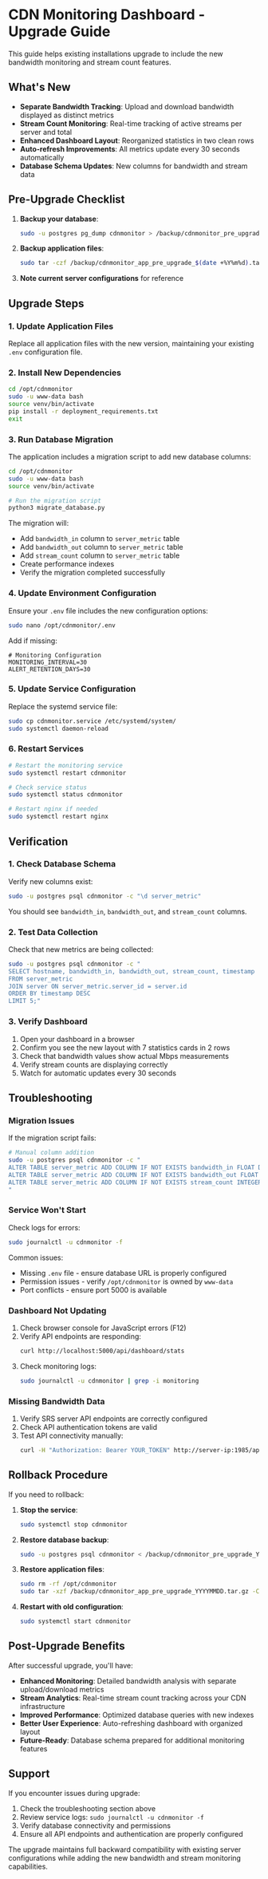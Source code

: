 # CDN Monitoring Dashboard - Upgrade Guide

This guide helps existing installations upgrade to include the new bandwidth monitoring and stream count features.

## What's New

- **Separate Bandwidth Tracking**: Upload and download bandwidth displayed as distinct metrics
- **Stream Count Monitoring**: Real-time tracking of active streams per server and total
- **Enhanced Dashboard Layout**: Reorganized statistics in two clean rows
- **Auto-refresh Improvements**: All metrics update every 30 seconds automatically
- **Database Schema Updates**: New columns for bandwidth and stream data

## Pre-Upgrade Checklist

1. **Backup your database**:
   ```bash
   sudo -u postgres pg_dump cdnmonitor > /backup/cdnmonitor_pre_upgrade_$(date +%Y%m%d).sql
   ```

2. **Backup application files**:
   ```bash
   sudo tar -czf /backup/cdnmonitor_app_pre_upgrade_$(date +%Y%m%d).tar.gz /opt/cdnmonitor
   ```

3. **Note current server configurations** for reference

## Upgrade Steps

### 1. Update Application Files

Replace all application files with the new version, maintaining your existing `.env` configuration file.

### 2. Install New Dependencies

```bash
cd /opt/cdnmonitor
sudo -u www-data bash
source venv/bin/activate
pip install -r deployment_requirements.txt
exit
```

### 3. Run Database Migration

The application includes a migration script to add new database columns:

```bash
cd /opt/cdnmonitor
sudo -u www-data bash
source venv/bin/activate

# Run the migration script
python3 migrate_database.py
```

The migration will:
- Add `bandwidth_in` column to `server_metric` table
- Add `bandwidth_out` column to `server_metric` table  
- Add `stream_count` column to `server_metric` table
- Create performance indexes
- Verify the migration completed successfully

### 4. Update Environment Configuration

Ensure your `.env` file includes the new configuration options:

```bash
sudo nano /opt/cdnmonitor/.env
```

Add if missing:
```env
# Monitoring Configuration
MONITORING_INTERVAL=30
ALERT_RETENTION_DAYS=30
```

### 5. Update Service Configuration

Replace the systemd service file:

```bash
sudo cp cdnmonitor.service /etc/systemd/system/
sudo systemctl daemon-reload
```

### 6. Restart Services

```bash
# Restart the monitoring service
sudo systemctl restart cdnmonitor

# Check service status
sudo systemctl status cdnmonitor

# Restart nginx if needed
sudo systemctl restart nginx
```

## Verification

### 1. Check Database Schema

Verify new columns exist:

```bash
sudo -u postgres psql cdnmonitor -c "\d server_metric"
```

You should see `bandwidth_in`, `bandwidth_out`, and `stream_count` columns.

### 2. Test Data Collection

Check that new metrics are being collected:

```bash
sudo -u postgres psql cdnmonitor -c "
SELECT hostname, bandwidth_in, bandwidth_out, stream_count, timestamp 
FROM server_metric 
JOIN server ON server_metric.server_id = server.id 
ORDER BY timestamp DESC 
LIMIT 5;"
```

### 3. Verify Dashboard

1. Open your dashboard in a browser
2. Confirm you see the new layout with 7 statistics cards in 2 rows
3. Check that bandwidth values show actual Mbps measurements
4. Verify stream counts are displaying correctly
5. Watch for automatic updates every 30 seconds

## Troubleshooting

### Migration Issues

If the migration script fails:

```bash
# Manual column addition
sudo -u postgres psql cdnmonitor -c "
ALTER TABLE server_metric ADD COLUMN IF NOT EXISTS bandwidth_in FLOAT DEFAULT 0;
ALTER TABLE server_metric ADD COLUMN IF NOT EXISTS bandwidth_out FLOAT DEFAULT 0;
ALTER TABLE server_metric ADD COLUMN IF NOT EXISTS stream_count INTEGER DEFAULT 0;
"
```

### Service Won't Start

Check logs for errors:

```bash
sudo journalctl -u cdnmonitor -f
```

Common issues:
- Missing `.env` file - ensure database URL is properly configured
- Permission issues - verify `/opt/cdnmonitor` is owned by `www-data`
- Port conflicts - ensure port 5000 is available

### Dashboard Not Updating

1. Check browser console for JavaScript errors (F12)
2. Verify API endpoints are responding:
   ```bash
   curl http://localhost:5000/api/dashboard/stats
   ```
3. Check monitoring logs:
   ```bash
   sudo journalctl -u cdnmonitor | grep -i monitoring
   ```

### Missing Bandwidth Data

1. Verify SRS server API endpoints are correctly configured
2. Check API authentication tokens are valid
3. Test API connectivity manually:
   ```bash
   curl -H "Authorization: Bearer YOUR_TOKEN" http://server-ip:1985/api/v1/streams
   ```

## Rollback Procedure

If you need to rollback:

1. **Stop the service**:
   ```bash
   sudo systemctl stop cdnmonitor
   ```

2. **Restore database backup**:
   ```bash
   sudo -u postgres psql cdnmonitor < /backup/cdnmonitor_pre_upgrade_YYYYMMDD.sql
   ```

3. **Restore application files**:
   ```bash
   sudo rm -rf /opt/cdnmonitor
   sudo tar -xzf /backup/cdnmonitor_app_pre_upgrade_YYYYMMDD.tar.gz -C /
   ```

4. **Restart with old configuration**:
   ```bash
   sudo systemctl start cdnmonitor
   ```

## Post-Upgrade Benefits

After successful upgrade, you'll have:

- **Enhanced Monitoring**: Detailed bandwidth analysis with separate upload/download metrics
- **Stream Analytics**: Real-time stream count tracking across your CDN infrastructure  
- **Improved Performance**: Optimized database queries with new indexes
- **Better User Experience**: Auto-refreshing dashboard with organized layout
- **Future-Ready**: Database schema prepared for additional monitoring features

## Support

If you encounter issues during upgrade:

1. Check the troubleshooting section above
2. Review service logs: `sudo journalctl -u cdnmonitor -f`
3. Verify database connectivity and permissions
4. Ensure all API endpoints and authentication are properly configured

The upgrade maintains full backward compatibility with existing server configurations while adding the new bandwidth and stream monitoring capabilities.